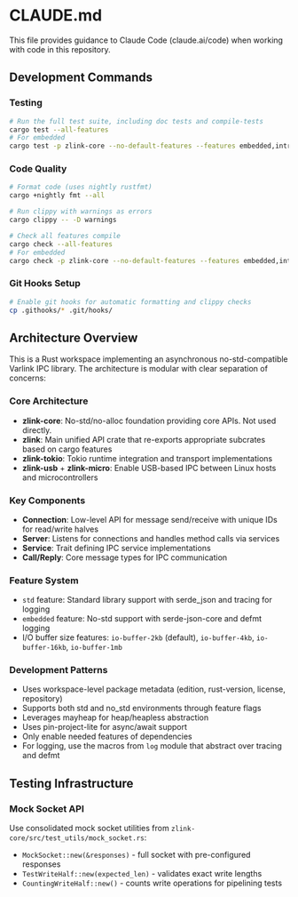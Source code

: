 # CLAUDE.md

This file provides guidance to Claude Code (claude.ai/code) when working with code in this repository.

## Development Commands

### Testing
```bash
# Run the full test suite, including doc tests and compile-tests
cargo test --all-features
# For embedded
cargo test -p zlink-core --no-default-features --features embedded,introspection
```

### Code Quality
```bash
# Format code (uses nightly rustfmt)
cargo +nightly fmt --all

# Run clippy with warnings as errors
cargo clippy -- -D warnings

# Check all features compile
cargo check --all-features
# For embedded
cargo check -p zlink-core --no-default-features --features embedded,introspection
```

### Git Hooks Setup
```bash
# Enable git hooks for automatic formatting and clippy checks
cp .githooks/* .git/hooks/
```

## Architecture Overview

This is a Rust workspace implementing an asynchronous no-std-compatible Varlink IPC library. The architecture is modular with clear separation of concerns:

### Core Architecture
- **zlink-core**: No-std/no-alloc foundation providing core APIs. Not used directly.
- **zlink**: Main unified API crate that re-exports appropriate subcrates based on cargo features
- **zlink-tokio**: Tokio runtime integration and transport implementations
- **zlink-usb** + **zlink-micro**: Enable USB-based IPC between Linux hosts and microcontrollers

### Key Components
- **Connection**: Low-level API for message send/receive with unique IDs for read/write halves
- **Server**: Listens for connections and handles method calls via services
- **Service**: Trait defining IPC service implementations
- **Call/Reply**: Core message types for IPC communication

### Feature System
- `std` feature: Standard library support with serde_json and tracing for logging
- `embedded` feature: No-std support with serde-json-core and defmt logging
- I/O buffer size features: `io-buffer-2kb` (default), `io-buffer-4kb`, `io-buffer-16kb`, `io-buffer-1mb`

### Development Patterns
- Uses workspace-level package metadata (edition, rust-version, license, repository)
- Supports both std and no_std environments through feature flags
- Leverages mayheap for heap/heapless abstraction
- Uses pin-project-lite for async/await support
- Only enable needed features of dependencies
- For logging, use the macros from `log` module that abstract over tracing and defmt

## Testing Infrastructure

### Mock Socket API
Use consolidated mock socket utilities from `zlink-core/src/test_utils/mock_socket.rs`:
- `MockSocket::new(&responses)` - full socket with pre-configured responses
- `TestWriteHalf::new(expected_len)` - validates exact write lengths
- `CountingWriteHalf::new()` - counts write operations for pipelining tests
